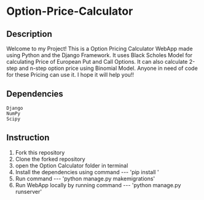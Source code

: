 # Option-Price-Calculator

## Description
Welcome to my Project! This is a Option Pricing Calculator WebApp made using Python and the Django Framework. It uses Black Scholes Model for calculating Price of European Put and Call Options. It can also calculate 2-step and n-step option price using Binomial Model. Anyone in need of code for these Pricing can use it. I hope it will help you!!


## Dependencies
    Django
    NumPy
    Scipy

## Instruction
1. Fork this repository
2. Clone the forked repository
3. open the Option Calculator folder in terminal
4. Install the dependencies using command --- 'pip install <dependecy>'
5. Run command --- 'python manage.py makemigrations'
6. Run WebApp locally by running command --- 'python manage.py runserver'
